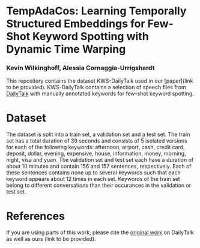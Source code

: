 # TempAdaCos: Learning Temporally Structured Embeddings for Few-Shot Keyword Spotting with Dynamic Time Warping

### Kevin Wilkinghoff, Alessia Cornaggia-Urrigshardt

This repository contains the dataset KWS-DailyTalk used in our [paper](link to be provided). KWS-DailyTalk contains a selection of speech files from [DailyTalk](https://github.com/keonlee9420/DailyTalk) with manually annotated keywords for few-shot keyword spotting.

# Dataset
The dataset is split into a train set, a validation set and a test set.
The train set has a total duration of 39 seconds and consists of 5 isolated versions for each of the following keywords: afternoon, airport, cash, credit card, deposit, dollar, evening, expensive, house, information, money, morning, night, visa and yuan.
The validation set and test set each have a duration of about 10 minutes and contain 156 and 157 sentences, respectively. Each of these sentences contains none up to several keywords such that each keyword appears about 12 times in each set. Keywords of the train set belong to different conversations than their occurances in the validation or test set.

# References
If you are using parts of this work, please cite the [original work](https://ieeexplore.ieee.org/document/10095751) on DailyTalk as well as ours (link to be provided).
